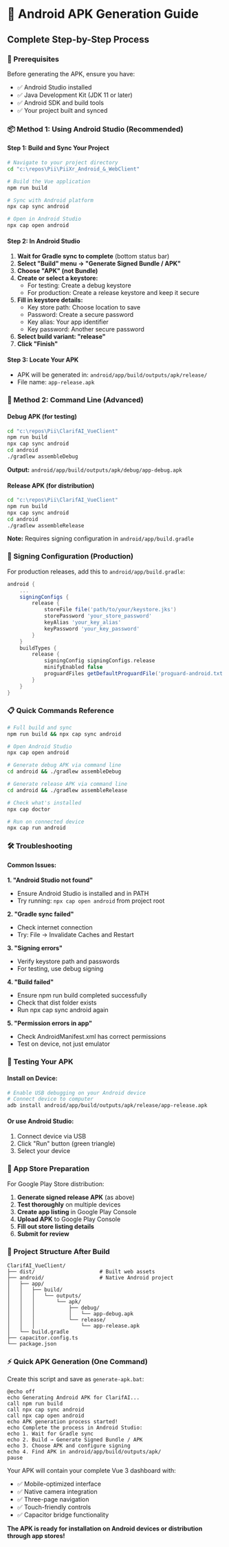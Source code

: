 # 📱 Android APK Generation Guide

## Complete Step-by-Step Process

### 🔧 Prerequisites
Before generating the APK, ensure you have:
- ✅ Android Studio installed
- ✅ Java Development Kit (JDK 11 or later)
- ✅ Android SDK and build tools
- ✅ Your project built and synced

### 📦 Method 1: Using Android Studio (Recommended)

#### Step 1: Build and Sync Your Project
```bash
# Navigate to your project directory
cd "c:\repos\Pii\PiiXr_Android_&_WebClient"

# Build the Vue application
npm run build

# Sync with Android platform
npx cap sync android

# Open in Android Studio
npx cap open android
```

#### Step 2: In Android Studio
1. **Wait for Gradle sync to complete** (bottom status bar)
2. **Select "Build" menu → "Generate Signed Bundle / APK"**
3. **Choose "APK" (not Bundle)**
4. **Create or select a keystore:**
   - For testing: Create a debug keystore
   - For production: Create a release keystore and keep it secure
5. **Fill in keystore details:**
   - Key store path: Choose location to save
   - Password: Create a secure password
   - Key alias: Your app identifier
   - Key password: Another secure password
6. **Select build variant: "release"**
7. **Click "Finish"**

#### Step 3: Locate Your APK
- APK will be generated in: `android/app/build/outputs/apk/release/`
- File name: `app-release.apk`

### 🚀 Method 2: Command Line (Advanced)

#### Debug APK (for testing)
```bash
cd "c:\repos\Pii\ClarifAI_VueClient"
npm run build
npx cap sync android
cd android
./gradlew assembleDebug
```
**Output:** `android/app/build/outputs/apk/debug/app-debug.apk`

#### Release APK (for distribution)
```bash
cd "c:\repos\Pii\ClarifAI_VueClient"
npm run build
npx cap sync android
cd android
./gradlew assembleRelease
```
**Note:** Requires signing configuration in `android/app/build.gradle`

### 🔐 Signing Configuration (Production)

For production releases, add this to `android/app/build.gradle`:

```gradle
android {
    ...
    signingConfigs {
        release {
            storeFile file('path/to/your/keystore.jks')
            storePassword 'your_store_password'
            keyAlias 'your_key_alias'
            keyPassword 'your_key_password'
        }
    }
    buildTypes {
        release {
            signingConfig signingConfigs.release
            minifyEnabled false
            proguardFiles getDefaultProguardFile('proguard-android.txt'), 'proguard-rules.pro'
        }
    }
}
```

### 📋 Quick Commands Reference

```bash
# Full build and sync
npm run build && npx cap sync android

# Open Android Studio
npx cap open android

# Generate debug APK via command line
cd android && ./gradlew assembleDebug

# Generate release APK via command line
cd android && ./gradlew assembleRelease

# Check what's installed
npx cap doctor

# Run on connected device
npx cap run android
```

### 🛠️ Troubleshooting

#### Common Issues:

**1. "Android Studio not found"**
- Ensure Android Studio is installed and in PATH
- Try running: `npx cap open android` from project root

**2. "Gradle sync failed"**
- Check internet connection
- Try: File → Invalidate Caches and Restart

**3. "Signing errors"**
- Verify keystore path and passwords
- For testing, use debug signing

**4. "Build failed"**
- Ensure npm run build completed successfully
- Check that dist folder exists
- Run npx cap sync android again

**5. "Permission errors in app"**
- Check AndroidManifest.xml has correct permissions
- Test on device, not just emulator

### 📱 Testing Your APK

#### Install on Device:
```bash
# Enable USB debugging on your Android device
# Connect device to computer
adb install android/app/build/outputs/apk/release/app-release.apk
```

#### Or use Android Studio:
1. Connect device via USB
2. Click "Run" button (green triangle)
3. Select your device

### 🎯 App Store Preparation

For Google Play Store distribution:
1. **Generate signed release APK** (as above)
2. **Test thoroughly** on multiple devices
3. **Create app listing** in Google Play Console
4. **Upload APK** to Google Play Console
5. **Fill out store listing details**
6. **Submit for review**

### 📁 Project Structure After Build

```
ClarifAI_VueClient/
├── dist/                     # Built web assets
├── android/                  # Native Android project
│   ├── app/
│   │   ├── build/
│   │   │   └── outputs/
│   │   │       └── apk/
│   │   │           ├── debug/
│   │   │           │   └── app-debug.apk
│   │   │           └── release/
│   │   │               └── app-release.apk
│   └── build.gradle
├── capacitor.config.ts
└── package.json
```

### ⚡ Quick APK Generation (One Command)

Create this script and save as `generate-apk.bat`:

```batch
@echo off
echo Generating Android APK for ClarifAI...
call npm run build
call npx cap sync android
call npx cap open android
echo APK generation process started!
echo Complete the process in Android Studio:
echo 1. Wait for Gradle sync
echo 2. Build → Generate Signed Bundle / APK
echo 3. Choose APK and configure signing
echo 4. Find APK in android/app/build/outputs/apk/
pause
```

Your APK will contain your complete Vue 3 dashboard with:
- ✅ Mobile-optimized interface
- ✅ Native camera integration
- ✅ Three-page navigation
- ✅ Touch-friendly controls
- ✅ Capacitor bridge functionality

**The APK is ready for installation on Android devices or distribution through app stores!**
